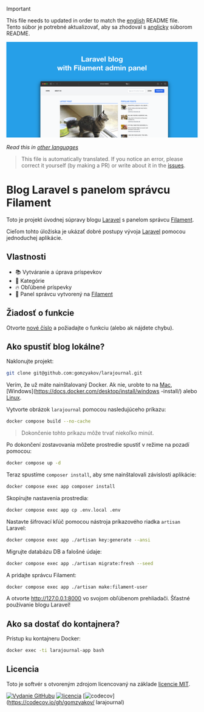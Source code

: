>[!IMPORTANT]
>This file needs to updated in order to match the [english](/README.md) README file.  
>Tento súbor je potrebné aktualizovať, aby sa zhodoval s [anglicky](/README.md) súborom README.

![Blog Laravel s panelom správcu Filament](../docs/social-preview-en.png)

_Read this in [other languages](./Translations.md)_

>This file is automatically translated. If you notice an error, please correct it yourself (by making a PR) or write about it in the [issues](https://github.com/gomzyakov/larajournal/issues).

# Blog Laravel s panelom správcu Filament

Toto je projekt úvodnej súpravy blogu [Laravel](https://laravel.com) s panelom správcu [Filament](https://filamentphp.com).

Cieľom tohto úložiska je ukázať dobré postupy vývoja [Laravel](https://laravel.com) pomocou jednoduchej aplikácie.

## Vlastnosti

- 📚 Vytváranie a úprava príspevkov
- 🥑 Kategórie
- 🔥 Obľúbené príspevky
- 🎉 Panel správcu vytvorený na [Filament](https://filamentphp.com)

## Žiadosť o funkcie

Otvorte [nové číslo](https://github.com/gomzyakov/larajournal/issues/new) a požiadajte o funkciu (alebo ak nájdete chybu).

## Ako spustiť blog lokálne?

Naklonujte projekt:

``` bash
git clone git@github.com:gomzyakov/larajournal.git
```

Verím, že už máte nainštalovaný Docker. Ak nie, urobte to na [Mac](https://docs.docker.com/desktop/install/mac-install/), [Windows](https://docs.docker.com/desktop/install/windows -install/) alebo [Linux](https://docs.docker.com/desktop/install/linux-install/).

Vytvorte obrázok `larajournal` pomocou nasledujúceho príkazu:

```bash
docker compose build --no-cache
```

> Dokončenie tohto príkazu môže trvať niekoľko minút.

Po dokončení zostavovania môžete prostredie spustiť v režime na pozadí pomocou:

```bash
docker compose up -d
```

Teraz spustíme `composer install`, aby sme nainštalovali závislosti aplikácie:

```bash
docker compose exec app composer install
```

Skopírujte nastavenia prostredia:

```bash
docker compose exec app cp .env.local .env
```

Nastavte šifrovací kľúč pomocou nástroja príkazového riadka `artisan` Laravel:

```bash
docker compose exec app ./artisan key:generate --ansi
```

Migrujte databázu DB a falošné údaje:

``` bash
docker compose exec app ./artisan migrate:fresh --seed
```

A pridajte správcu Filament:

``` bash
docker compose exec app ./artisan make:filament-user
```

A otvorte http://127.0.0.1:8000 vo svojom obľúbenom prehliadači. Šťastné používanie blogu Laravel!

## Ako sa dostať do kontajnera?

Prístup ku kontajneru Docker:

``` bash
docker exec -ti larajournal-app bash
```

## Licencia

Toto je softvér s otvoreným zdrojom licencovaný na základe [licencie MIT](https://github.com/gomzyakov/php-code-style/blob/main/LICENSE).


[![Vydanie GitHubu](https://img.shields.io/github/release/gomzyakov/larajournal.svg)](https://github.com/gomzyakov/larajournal/releases/latest)
[![licencia](https://img.shields.io/badge/License-MIT-green.svg)](https://github.com/gomzyakov/larajournal/blob/development/LICENSE)
[![codecov](https://codecov.io/gh/gomzyakov/larajournal/branch/main/graph/badge.svg?token=4CYTVMVUYV)](https://codecov.io/gh/gomzyakov/ larajournal)
